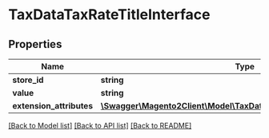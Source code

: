 # TaxDataTaxRateTitleInterface

## Properties
Name | Type | Description | Notes
------------ | ------------- | ------------- | -------------
**store_id** | **string** | Store id | 
**value** | **string** | Title value | 
**extension_attributes** | [**\Swagger\Magento2Client\Model\TaxDataTaxRateTitleExtensionInterface**](TaxDataTaxRateTitleExtensionInterface.md) |  | [optional] 

[[Back to Model list]](../README.md#documentation-for-models) [[Back to API list]](../README.md#documentation-for-api-endpoints) [[Back to README]](../README.md)


